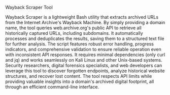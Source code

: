 Wayback Scraper Tool

Wayback Scraper is a lightweight Bash utility that extracts archived URLs from the Internet Archive's Wayback Machine. By simply providing a domain name, the tool queries web.archive.org's public API to retrieve all historically captured URLs, including subdomains. It automatically processes and deduplicates the results, saving them to a structured text file for further analysis.
The script features robust error handling, progress indicators, and comprehensive validation to ensure reliable operation even with inconsistent API responses. It requires minimal dependencies (only curl and jq) and works seamlessly on Kali Linux and other Unix-based systems.
Security researchers, digital forensics specialists, and web developers can leverage this tool to discover forgotten endpoints, analyze historical website structures, and recover lost content. The tool respects API limits while providing valuable insights into a domain's archived digital footprint, all through an efficient command-line interface.
